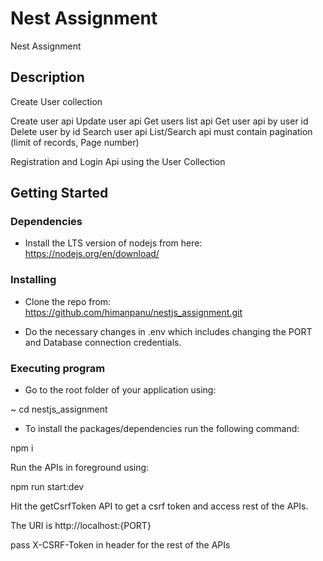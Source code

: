 
# Nest Assignment

Nest Assignment

## Description

Create User collection 
	
Create user api
Update user api
Get users list api
Get user api by user id
Delete user by id
Search user api
List/Search api must contain pagination (limit of records, Page number)
	
Registration and Login Api using the User Collection

## Getting Started

### Dependencies

* Install the LTS version of nodejs from here:
 https://nodejs.org/en/download/

### Installing

* Clone the repo from:
https://github.com/himanpanu/nestjs_assignment.git

* Do the necessary changes in .env which includes changing the PORT and Database connection credentials.

### Executing program

* Go to the root folder of your application using:

~ cd nestjs_assignment


* To install the packages/dependencies run the following command:

npm i


Run the APIs in foreground using:

npm run start:dev


Hit the getCsrfToken API to get a csrf token and access rest of the APIs.

The URI is http://localhost:{PORT}

pass X-CSRF-Token in header for the rest of the APIs